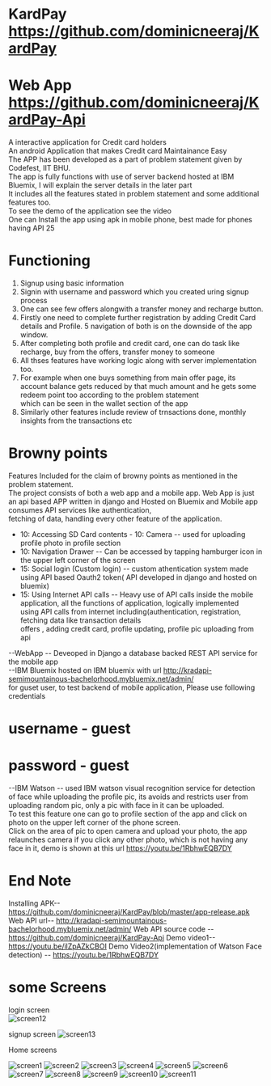 # KardPay  https://github.com/dominicneeraj/KardPay
# Web App  https://github.com/dominicneeraj/KardPay-Api
A interactive application for Credit card holders  
An android Application that makes Credit card Maintainance Easy  
The APP has been developed as a part of problem statement given by Codefest, IIT BHU.  
The app is fully functions with use of server backend hosted at IBM Bluemix, I will explain the server details in the later part  
It includes all the features stated in problem statement and some additional features too.  
 To see the demo of the application see the video  
 One can Install the app using apk in mobile phone, best made for phones having API 25  
 # Functioning  
 1. Signup using basic information
 2. Signin with username and password which you created uring signup process  
 3. One can see few offers alongwith a transfer money and recharge button.  
 4. Firstly one need to complete further registration by adding Credit Card details and Profile.
 5 navigation of both is on the downside of the app window.
 6. After completing both profile and credit card, one can do task like recharge, buy from the offers, transfer money to someone  
 7. All thses features have working logic along with server implementation too.  
 8. For example when one buys something from main offer page, its account balance gets reduced by that much amount and he gets some redeem point too according to the problem statement  
 which can be seen in the wallet section of the app  
 9. Similarly other features include review of trnsactions done, monthly insights from the transactions etc  
 
 # Browny points
 Features Included for the claim of browny points as mentioned in the problem statement.  
 The project consists of both a web app and a mobile app. Web App is just an api based APP written in django and Hosted on Bluemix and Mobile app consumes API services like authentication,   
 fetching of data, handling every other feature of the application.  
 - 10: Accessing SD Card contents - 10: Camera  -- used for uploading profile photo in profile section  
 - 10: Navigation Drawer  -- Can be accessed by tapping hamburger icon in the upper left corner of the screen  
 - 15: Social login (Custom login)  -- custom athentication system made using API based Oauth2 token( API developed in django and hosted on bluemix) 
 - 15: Using Internet API calls  -- Heavy use of API calls inside the mobile application, all the functions of application, logically implemented  
                                    using API calls from internet including(authentication, registration, fetching data like transaction details  
                                    offers , adding credit card, profile updating, profile pic uploading from api  
                                    
 --WebApp  -- Deveoped in Django a database backed REST API service for the mobile app  
 --IBM Bluemix  hosted on IBM bluemix with url http://kradapi-semimountainous-bachelorhood.mybluemix.net/admin/  
 for guset user, to test backend of mobile application, Please use following credentials  
# username - guest  
# password - guest  
--IBM Watson -- used IBM watson visual recognition service for detection of face while uploading the profile pic, its avoids and restricts user from uploading random pic, only a pic with face in it can be uploaded.  
To test this feature one can go to profile section of the app and click on photo on the upper left corner of the phone screen.  
Click on the area of pic to open camera and upload your photo, the app relaunches camera if you click any other photo, which is not having any  
face in it, demo is shown at this url https://youtu.be/1RbhwEQB7DY


# End Note  
Installing APK-- https://github.com/dominicneeraj/KardPay/blob/master/app-release.apk 
Web API url--  http://kradapi-semimountainous-bachelorhood.mybluemix.net/admin/
Web API source code -- https://github.com/dominicneeraj/KardPay-Api
Demo video1--  https://youtu.be/ilZpAZkCBOI
Demo Video2(implementation of Watson Face detection)  -- https://youtu.be/1RbhwEQB7DY

# some Screens
login screen  
![screen12](https://user-images.githubusercontent.com/17751493/30934746-19bb8310-a3ec-11e7-8402-b575e25a5d6f.png)

signup screen
![screen13](https://user-images.githubusercontent.com/17751493/30934856-7e8f7292-a3ec-11e7-9450-ee2df60f2364.png)

Home screens

![screen1](https://user-images.githubusercontent.com/17751493/30934881-90ab4cda-a3ec-11e7-8f52-e09f1e52068a.png)
![screen2](https://user-images.githubusercontent.com/17751493/30934894-9fe9217c-a3ec-11e7-904c-3f11f7d5ed1e.png)
![screen3](https://user-images.githubusercontent.com/17751493/30934913-af28a54a-a3ec-11e7-80b1-0934a01afd81.png)
![screen4](https://user-images.githubusercontent.com/17751493/30934942-c3dda56c-a3ec-11e7-8f66-fb40fd79d7c8.png)
![screen5](https://user-images.githubusercontent.com/17751493/30934963-d16b4252-a3ec-11e7-9f56-841aad75ebb5.png)
![screen6](https://user-images.githubusercontent.com/17751493/30934977-dd30c756-a3ec-11e7-8634-4ff75275f3a4.png)
![screen7](https://user-images.githubusercontent.com/17751493/30934980-e19fa582-a3ec-11e7-9c95-507085140bfb.png)
![screen8](https://user-images.githubusercontent.com/17751493/30934983-e49c0884-a3ec-11e7-8e16-e836ebfb947b.png)
![screen9](https://user-images.githubusercontent.com/17751493/30934986-e7fad4ce-a3ec-11e7-86a5-1c9a1628281f.png)
![screen10](https://user-images.githubusercontent.com/17751493/30934988-ea5e4732-a3ec-11e7-816e-9e4801516f62.png)
![screen11](https://user-images.githubusercontent.com/17751493/30934991-eca6618c-a3ec-11e7-9769-1c26ba7aedc5.png)

